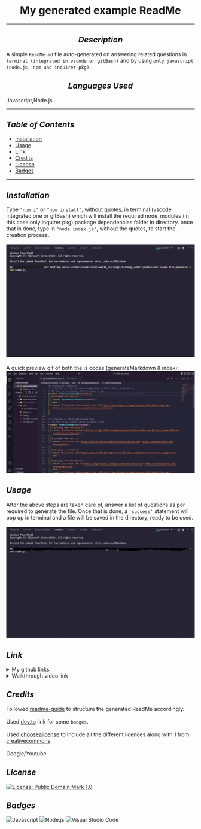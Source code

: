 
# <div align="center"> **My generated example ReadMe** </div>

---

## <div align="center"> *Description* </div>

  A simple `ReadMe.md` file auto-generated on answering related questions in `terminal (integrated in vscode or gitBash)` and by using `only javascript (node.js, npm and inquirer pkg)`.

## <div align="center"> *Languages Used* </div>

  Javascript,Node.js

---

## *Table of Contents*

* [Installation](#Installation)
* [Usage](#Usage)
* [Link](#Link)
* [Credits](#Credits)
* [License](#License)
* [Badges](#Badges)

---

## *Installation*

  Type `"npm i"` or `"npm install"`, without quotes, in terminal (vscode integrated one or gitBash) which will install the required node_modules (in this case only inquirer pkg) package dependencies folder in directory. once that is done, type in `"node index.js"`, without the quotes, to start the creation process.  </br></br> ![NodeCommand](../media/NodeCmd.jpg)  </br></br>  A quick preview gif of both the js codes (generateMarkdown & index):
  ![CodePreview](../media/Index%26generateMarkdownCodesPreview.gif)

## *Usage*

  After the above steps are taken care of, answer a list of questions as per required to generate the file. Once that is done, a `'success'` statement will pop up in terminal and a file will be saved in the directory, ready to be used.  </br></br>  ![Usage process](../media/Terminal_NodeInitialize-to-ReadMeSavedSuccessfully.gif)

## *Link*

<details>

<summary>My github links</summary>

>[A-N26](https://github.com/A-N26)

* >[Professional-ReadMe-file-generator](https://github.com/A-N26/professional-readme-file-generator)

* >[No deployed link]

</details>

<details>

<summary>Walkthrough video link</summary>
  
> [![Professional-ReadMe-file-generator-walkthrough-video](../media/Walkthrough vid of Module9 Challenge_ Aug 31, 2022 5_47 PM.webm)

</details>

## *Credits*

   Followed [readme-guide](https://coding-boot-camp.github.io/full-stack/github/professional-readme-guide) to structure the generated ReadMe accordingly.  </br></br>  Used [dev.to](https://dev.to/envoy_/150-badges-for-github-pnk#ide) link for some `badges`.  </br></br>  Used [choosealicense](https://choosealicense.com/) to include all the different licences along with 1 from [creativecommons](https://creativecommons.org/publicdomain/mark/1.0/).  </br></br>  Google/Youtube

## *License*

  [![License: Public Domain Mark 1.0](https://img.shields.io/badge/license-PublicDomain-blue.svg)](https://creativecommons.org/publicdomain/mark/1.0/)

## *Badges*

  ![Javascript](https://img.shields.io/badge/JavaScript-323330?style=for-the-badge&logo=javascript&logoColor=F7DF1E)  ![Node.js](https://img.shields.io/badge/Node.js-43853D?style=for-the-badge&logo=node.js&logoColor=white)  ![Visual Studio Code](https://img.shields.io/badge/Visual_Studio_Code-0078D4?style=for-the-badge&logo=visual%20studio%20code&logoColor=white)
